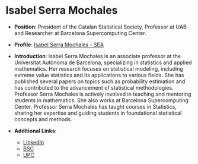 
# Isabel Serra Mochales <i class="ai ai-preregistered"></i>

- **Position**: President of the Catalan Statistical Society, Professor at UAB and Researcher at Barcelona Supercomputing Center.
- **Profile**: [Isabel Serra Mochales - SEA](https://portalrecerca.uab.cat/ca/persons/isabel-serra-mochales)
- **Introduction**: Isabel Serra Mochales is an associate professor at the Universitat Autònoma de Barcelona, specializing in statistics and applied mathematics. Her research focuses on statistical modeling, including extreme value statistics and its applications to various fields. She has published several papers on topics such as probability estimation and has contributed to the advancement of statistical methodologies. Professor Serra Mochales is actively involved in teaching and mentoring students in mathematics. She also works at Barcelona Supercomputing Center. Professor Serra Mochales has taught courses in Statistics, sharing her expertise and guiding students in foundational statistical concepts and methods.

- **Additional Links**:
  - [LinkedIn](https://www.linkedin.com/in/isabel-serra-ab69368a/)
  - [BSC](https://www.bsc.es/serra-mochales-isabel)
  - [UPC](https://upcommons.upc.edu/browse?authority=2eef4f92-8b0f-4add-9d34-7ef0df2fbb7b&type=author)
